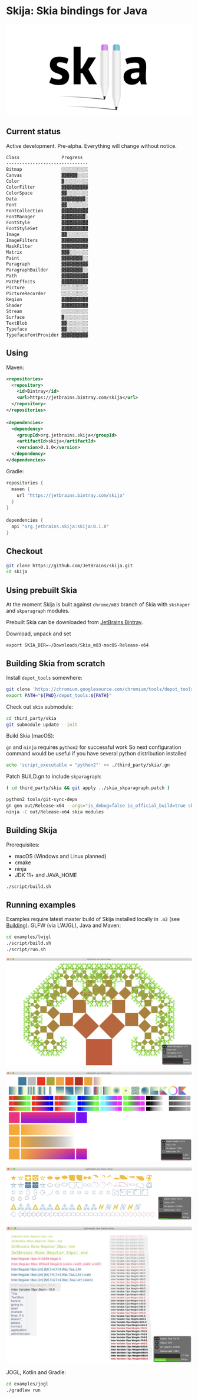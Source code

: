 # Skija: Skia bindings for Java

![](extras/logo.png)

## Current status

Active development. Pre-alpha. Everything will change without notice.

```
Class                Progress
-------------------------------
Bitmap               ░░░░░░░░░░
Canvas               ▓▓▓▓▓▓░░░░
Color                ▓░░░░░░░░░
ColorFilter          ▓▓▓▓▓▓▓▓▓▓
ColorSpace           ▓▓░░░░░░░░
Data                 ▓▓▓▓▓▓▓▓▓░
Font                 ▓▓░░░░░░░░
FontCollection       ▓▓▓▓▓▓▓▓▓▓
FontManager          ▓▓▓▓▓▓▓▓▓░ 
FontStyle            ▓▓▓▓▓▓▓▓▓▓
FontStyleSet         ▓▓▓▓▓▓▓▓▓▓
Image                ▓▓░░░░░░░░
ImageFilters         ▓▓▓▓▓▓▓▓▓▓
MaskFilter           ▓▓▓▓▓▓▓▓▓▓
Matrix               ▓▓▓░░░░░░░
Paint                ▓▓▓▓▓▓▓▓░░
Paragraph            ▓▓▓▓▓▓▓▓▓▓
ParagraphBuilder     ▓▓▓▓▓▓▓▓░░
Path                 ▓▓▓▓▓▓▓▓▓▓
PathEffects          ▓▓▓▓▓▓▓▓▓▓
Picture              ░░░░░░░░░░
PictureRecorder      ░░░░░░░░░░
Region               ▓▓▓▓▓▓▓▓▓▓
Shader               ▓▓▓▓▓▓▓▓▓▓
Stream               ░░░░░░░░░░
Surface              ▓░░░░░░░░░
TextBlob             ▓▓░░░░░░░░
Typeface             ▓▓░░░░░░░░
TypefaceFontProvider ▓▓▓▓▓▓▓▓▓▓
```

## Using

Maven:

```xml
<repositories>
  <repository>
    <id>Bintray</id>
    <url>https://jetbrains.bintray.com/skija</url>
  </repository>
</repositories>

<dependencies>
  <dependency>
    <groupId>org.jetbrains.skija</groupId>
    <artifactId>skija</artifactId>
    <version>0.1.0</version>
  </dependency>
</dependencies>
```

Gradle:

```gradle
repositories {
  maven {
    url "https://jetbrains.bintray.com/skija"
  }
}

dependencies {
  api "org.jetbrains.skija:skija:0.1.0"
}
```

## Checkout

```sh
git clone https://github.com/JetBrains/skija.git
cd skija
```

## Using prebuilt Skia

At the moment Skija is built against `chrome/m83` branch of Skia with `skshaper` and `skparagraph` modules.

Prebuilt Skia can be downloaded from [JetBrains Bintray](https://bintray.com/beta/#/jetbrains/skija/Skia?tab=files).

Download, unpack and set

```
export SKIA_DIR=~/Downloads/Skia_m83-macOS-Release-x64
```

## Building Skia from scratch

Install `depot_tools` somewhere:

```sh
git clone 'https://chromium.googlesource.com/chromium/tools/depot_tools.git'
export PATH="${PWD}/depot_tools:${PATH}"
```

Check out `skia` submodule:

```sh
cd third_party/skia
git submodule update --init
```

Build Skia (macOS):

`gn` and `ninja` requires `python2` for successful work 
So next configuration command would be useful if you have several python distribution installed
```sh
echo 'script_executable = "python2"' >> ./third_party/skia/.gn
```

Patch BUILD.gn to include `skparagraph`:

```sh
( cd third_party/skia && git apply ../skia_skparagraph.patch )
```

```sh
python2 tools/git-sync-deps
gn gen out/Release-x64 --args="is_debug=false is_official_build=true skia_use_system_expat=false skia_use_system_icu=false skia_use_system_libjpeg_turbo=false skia_use_system_libpng=false skia_use_system_libwebp=false skia_use_system_zlib=false skia_use_sfntly=false skia_use_freetype=true skia_use_harfbuzz=true skia_pdf_subset_harfbuzz=true skia_use_system_freetype2=false skia_use_system_harfbuzz=false target_cpu=\"x64\" extra_cflags=[\"-stdlib=libc++\", \"-mmacosx-version-min=10.9\"] extra_cflags_cc=[\"-frtti\"]"
ninja -C out/Release-x64 skia modules
```

## Building Skija

Prerequisites:

- macOS (Windows and Linux planned)
- cmake
- ninja
- JDK 11+ and JAVA_HOME

```sh
./script/build.sh
```

## Running examples


Examples require latest master build of Skija installed locally in `.m2` (see [Building](#building-skija)).
GLFW (via LWJGL), Java and Maven:

```sh
cd examples/lwjgl
./script/build.sh
./script/run.sh
```

![](extras/tree.png)

![](extras/gradients.png)

![](extras/paths.png)

![](extras/text.png)

JOGL, Kotlin and Gradle:

```sh
cd examples/jogl
./gradlew run
```
